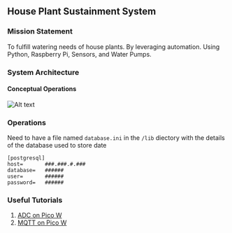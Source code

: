 ## House Plant Sustainment System

### Mission Statement
To fulfill watering needs of house plants. By leveraging automation. Using Python, Raspberry Pi, Sensors, and Water Pumps.  

### System Architecture

#### Conceptual Operations
![Alt text](ref/system-diagram.svg)

### Operations
Need to have a file named `database.ini` in the `/lib` diectory with the details of the database used to store date
```
[postgresql]
host=       ###.###.#.###
database=   ######
user=       ######
password=   ######
```

### Useful Tutorials
1. [ADC on Pico W](https://how2electronics.com/how-to-use-adc-in-raspberry-pi-pico-adc-example-code/#ADC_in_Raspberry_Pi_Pico)
2. [MQTT on Pico W](https://peppe8o.com/mqtt-and-raspberry-pi-pico-w-start-with-mosquitto-micropython/)